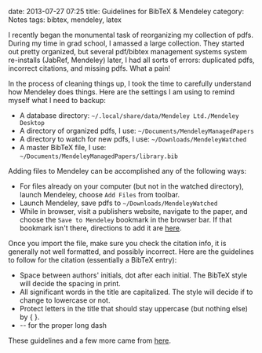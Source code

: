 date: 2013-07-27 07:25
title: Guidelines for BibTeX & Mendeley
category: Notes
tags: bibtex, mendeley, latex

I recently began the monumental task of reorganizing my collection of pdfs.
During my time in grad school, I amassed a large collection. They started out
pretty organized, but several pdf/bibtex management systems system re-installs
(JabRef, Mendeley) later, I had all sorts of errors: duplicated pdfs, incorrect
citations, and missing pdfs. What a pain!

In the process of cleaning things up, I took the time to carefully understand
how Mendeley does things. Here are the settings I am using to remind myself
what I need to backup:

* A database directory: `~/.local/share/data/Mendeley Ltd./Mendeley Desktop`
* A directory of organized pdfs, I use: `~/Documents/MendeleyManagedPapers`
* A directory to watch for new pdfs, I use: `~/Downloads/MendeleyWatched`
* A master BibTeX file, I use: `~/Documents/MendeleyManagedPapers/library.bib`

Adding files to Mendeley can be accomplished any of the following ways:

* For files already on your computer (but not in the watched directory),
  launch Mendeley, choose `Add Files` from toolbar.
* Launch Mendeley, save pdfs to `~/Downloads/MendeleyWatched`
* While in browser, visit a publishers website, navigate to the paper, and
  choose the `Save to Mendeley` bookmark in the browser bar. If that bookmark
  isn't there, directions to add it are [here](http://www.mendeley.com/import/).

Once you import the file, make sure you check the citation info, it is
generally not well formatted, and possibly incorrect. Here are the guidelines
to follow for the citation (essentially a BibTeX entry):

* Space between authors' initials, dot after each initial. The BibTeX style
  will decide the spacing in print.
* All significant words in the title are
  capitalized. The style will decide if to change to lowercase or not.
* Protect letters in the title that should stay uppercase (but nothing else)
  by { }.
* -- for the proper long dash

These guidelines and a few more came from
[here](http://ccm.ucdenver.edu/wiki/How_to_write_BibTeX_files).

